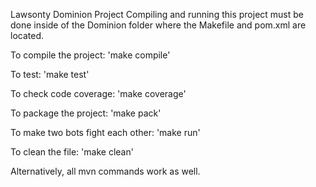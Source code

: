 Lawsonty Dominion Project
Compiling and running this project must be done inside of the Dominion folder where the Makefile and pom.xml are located.

To compile the project:
'make compile'

To test:
'make test'

To check code coverage:
'make coverage'

To package the project:
'make pack'

To make two bots fight each other:
'make run'

To clean the file:
'make clean'

Alternatively, all mvn commands work as well.
